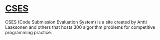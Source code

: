 # [CSES](https://cses.fi/)

CSES (Code Submission Evaluation System) is a site created by Antti Laaksonen and others that hosts 300 algorithm problems for competitive programming practice.